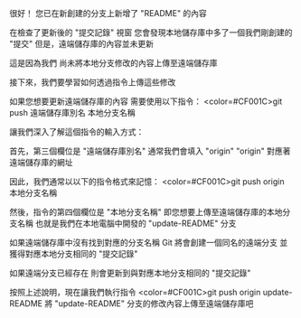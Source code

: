 很好！
您已在新創建的分支上新增了 "README" 的內容

在檢查了更新後的 "提交記錄" 視窗
您會發現本地儲存庫中多了一個我們剛創建的 "提交"
但是，遠端儲存庫的內容並未更新

這是因為我們
尚未將本地分支修改的內容上傳至遠端儲存庫

接下來，我們要學習如何透過指令上傳這些修改

如果您想要更新遠端儲存庫的內容
需要使用以下指令：
<color=#CF001C>git push 遠端儲存庫別名 本地分支名稱</color>

讓我們深入了解這個指令的輸入方式：

首先，第三個欄位是 "遠端儲存庫別名"
通常我們會填入 "origin"
"origin" 對應著遠端儲存庫的網址

因此，我們通常以以下的指令格式來記憶：
<color=#CF001C>git push origin 本地分支名稱</color> 

然後，指令的第四個欄位是 "本地分支名稱"
即您想要上傳至遠端儲存庫的本地分支名稱
也就是我們在本地電腦中開發的 "update-README" 分支

如果遠端儲存庫中沒有找到對應的分支名稱
Git 將會創建一個同名的遠端分支
並獲得對應本地分支相同的 "提交記錄"

如果遠端分支已經存在
則會更新到與對應本地分支相同的 "提交記錄"

按照上述說明，現在讓我們執行指令
<color=#CF001C>git push origin update-README</color>
將 "update-README" 分支的修改內容上傳至遠端儲存庫吧